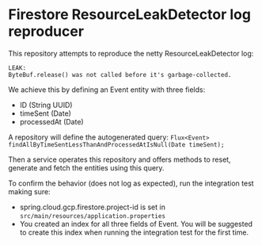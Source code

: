 # Firestore ResourceLeakDetector log reproducer
This repository attempts to reproduce the netty ResourceLeakDetector log:

```
LEAK:
ByteBuf.release() was not called before it's garbage-collected.
```

We achieve this by defining an Event entity with three fields:
 - ID (String UUID)
 - timeSent (Date)
 - processedAt (Date)

A repository will define the autogenerated query:
`Flux<Event> findAllByTimeSentLessThanAndProcessedAtIsNull(Date timeSent);`

Then a service operates this repository and offers methods to reset, generate and fetch the entities using this query.

To confirm the behavior (does not log as expected), run the integration test making sure:
 - spring.cloud.gcp.firestore.project-id is set in `src/main/resources/application.properties`
 - You created an index for all three fields of Event.
You will be suggested to create this index when running the integration test for the first time.
